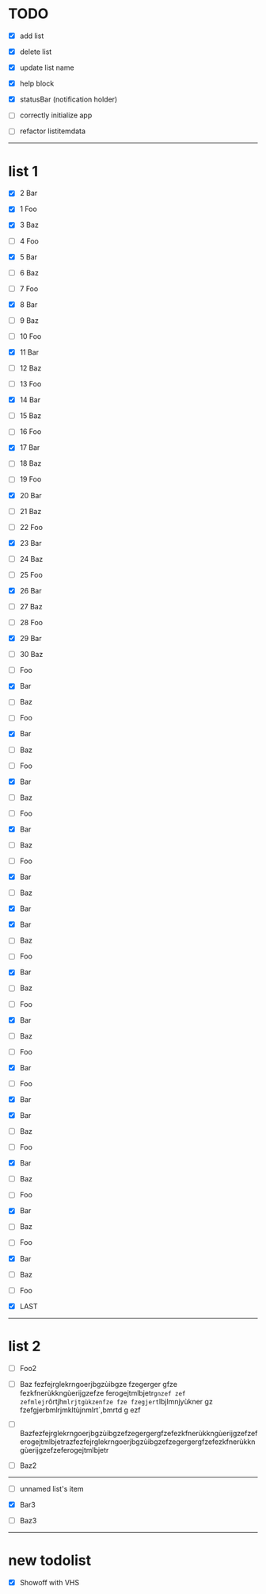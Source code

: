 # TODO

- [x] add list
- [x] delete list
- [x] update list name
- [x] help block
- [x] statusBar (notification holder)
- [ ] correctly initialize app
- [ ] refactor listitemdata


---

# list 1

- [x] 2 Bar
- [x] 1 Foo
- [x] 3 Baz
- [ ] 4 Foo
- [x] 5 Bar
- [ ] 6 Baz
- [ ] 7 Foo
- [x] 8 Bar
- [ ] 9 Baz
- [ ] 10 Foo
- [x] 11 Bar
- [ ] 12 Baz
- [ ] 13 Foo
- [x] 14 Bar
- [ ] 15 Baz
- [ ] 16 Foo
- [x] 17 Bar
- [ ] 18 Baz
- [ ] 19 Foo
- [x] 20 Bar
- [ ] 21 Baz
- [ ] 22 Foo
- [x] 23 Bar
- [ ] 24 Baz
- [ ] 25 Foo
- [x] 26 Bar
- [ ] 27 Baz
- [ ] 28 Foo
- [x] 29 Bar
- [ ] 30 Baz
- [ ] Foo
- [x] Bar
- [ ] Baz
- [ ] Foo
- [x] Bar
- [ ] Baz
- [ ] Foo
- [x] Bar
- [ ] Baz
- [ ] Foo
- [x] Bar
- [ ] Baz
- [ ] Foo
- [x] Bar
- [ ] Baz
- [x] Bar
- [x] Bar
- [ ] Baz
- [ ] Foo
- [x] Bar
- [ ] Baz
- [ ] Foo
- [x] Bar
- [ ] Baz
- [ ] Foo
- [x] Bar
- [ ] Foo
- [x] Bar
- [x] Bar
- [ ] Baz
- [ ] Foo
- [x] Bar
- [ ] Baz
- [ ] Foo
- [x] Bar
- [ ] Baz
- [ ] Foo
- [x] Bar
- [ ] Baz
- [ ] Foo
- [x] LAST


---

# list 2

- [ ] Foo2
- [ ] Baz fezfejrglekrngoerjbgzùibgze fzegerger gfze fezkfnerùkkngùerijgzefze ferogejtmlbjetr`gnzef zef zefmlejr`ôrtjh`mlrjtgùkzenfze fze fzegjert`lbjlmnjyùkner gz fzefgjerbmlrjmkltùjnmlrt`,bmrtd g ezf
- [ ] Bazfezfejrglekrngoerjbgzùibgzefzegergergfzefezkfnerùkkngùerijgzefzeferogejtmlbjetrazfezfejrglekrngoerjbgzùibgzefzegergergfzefezkfnerùkkngùerijgzefzeferogejtmlbjetr
- [ ] Baz2


---

- [ ] unnamed list's item
- [x] Bar3
- [ ] Baz3


---

# new todolist

- [x] Showoff with VHS
